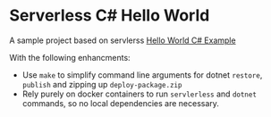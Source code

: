 # Serverless C# Hello World

A sample project based on servlerss [Hello World C# Example](https://serverless.com/framework/docs/providers/aws/examples/hello-world/csharp/)

With the following enhancments:

* Use `make` to simplify command line arguments for dotnet `restore`, `publish` and zipping up `deploy-package.zip` 
* Rely purely on docker containers to run `servlerless` and `dotnet` commands, so no local dependencies are necessary.